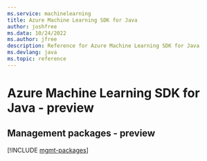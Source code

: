 ```yaml
---
ms.service: machinelearning
title: Azure Machine Learning SDK for Java
author: joshfree
ms.data: 10/24/2022
ms.author: jfree
description: Reference for Azure Machine Learning SDK for Java
ms.devlang: java
ms.topic: reference
---
```

# Azure Machine Learning SDK for Java - preview

## Management packages - preview
[!INCLUDE [mgmt-packages](machine-learning-mgmt-index.md)]